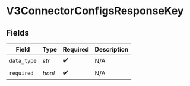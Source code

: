 # V3ConnectorConfigsResponseKey


## Fields

| Field              | Type               | Required           | Description        |
| ------------------ | ------------------ | ------------------ | ------------------ |
| `data_type`        | *str*              | :heavy_check_mark: | N/A                |
| `required`         | *bool*             | :heavy_check_mark: | N/A                |